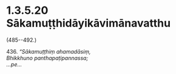 # 1.3.5.20 Sākamuṭṭhidāyikāvimānavatthu

(485--492.)

436\. _“Sākamuṭṭhiṃ ahamadāsiṃ,_  
_Bhikkhuno panthapaṭipannassa;_  
_…pe…_
